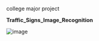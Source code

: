 college major project

**Traffic_Signs_Image_Recognition**

![image](https://github.com/BharateshLabhagond/Traffic_Signs_Image_Recognition/assets/113123985/7533e44f-481e-4916-9b8b-79a1c5b0c36d)
